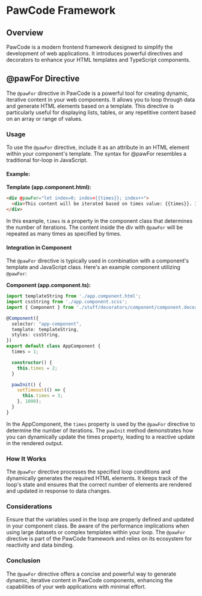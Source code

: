 # PawCode Framework

## Overview

PawCode is a modern frontend framework designed to simplify the development of web applications. It introduces powerful directives and decorators to enhance your HTML templates and TypeScript components.

## @pawFor Directive

The `@pawFor` directive in PawCode is a powerful tool for creating dynamic, iterative content in your web components. It allows you to loop through data and generate HTML elements based on a template. This directive is particularly useful for displaying lists, tables, or any repetitive content based on an array or range of values.

### Usage

To use the `@pawFor` directive, include it as an attribute in an HTML element within your component's template. The syntax for @pawFor resembles a traditional for-loop in JavaScript.

#### Example:

**Template (app.component.html):**
```html
<div @pawFor="let index=0; index<{{times}}; index++">
  <div>This content will be iterated based on times value: {{times}}. Index: {{index}}!</div>
</div>
```

In this example, `times` is a property in the component class that determines the number of iterations. The content inside the div with `@pawFor` will be repeated as many times as specified by times.

#### Integration in Component

The `@pawFor` directive is typically used in combination with a component's template and JavaScript class. Here's an example component utilizing `@pawFor`:

**Component (app.component.ts):**
```typescript
import templateString from './app.component.html';
import cssString from './app.component.scss';
import { Component } from './stuff/decorators/component/component.decorator';

@Component({
  selector: "app-component",
  template: templateString,
  styles: cssString,
})
export default class AppComponent {
  times = 1;

  constructor() {
    this.times = 2;
  }

  pawInit() {
    setTimeout(() => {
      this.times = 3;
    }, 1000);
  }
}
```

In the AppComponent, the `times` property is used by the `@pawFor` directive to determine the number of iterations. The `pawInit` method demonstrates how you can dynamically update the times property, leading to a reactive update in the rendered output.

### How It Works
The `@pawFor` directive processes the specified loop conditions and dynamically generates the required HTML elements. It keeps track of the loop's state and ensures that the correct number of elements are rendered and updated in response to data changes.

### Considerations
Ensure that the variables used in the loop are properly defined and updated in your component class.
Be aware of the performance implications when using large datasets or complex templates within your loop.
The `@pawFor` directive is part of the PawCode framework and relies on its ecosystem for reactivity and data binding.

### Conclusion
The `@pawFor` directive offers a concise and powerful way to generate dynamic, iterative content in PawCode components, enhancing the capabilities of your web applications with minimal effort.
